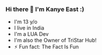 ### Hi there 👋 I'm Kanye East :)

<!--
**TheRealKanyeEast/TheRealKanyeEast** is a ✨ _special_ ✨ repository because its `README.md` (this file) appears on your GitHub profile. -->


- I'm 13 y/o
- I live in India
- I'm a LUA Dev
- I'm also the Owner of TriStar Hub!
- ⚡ Fun fact: The Fact Is Fun
